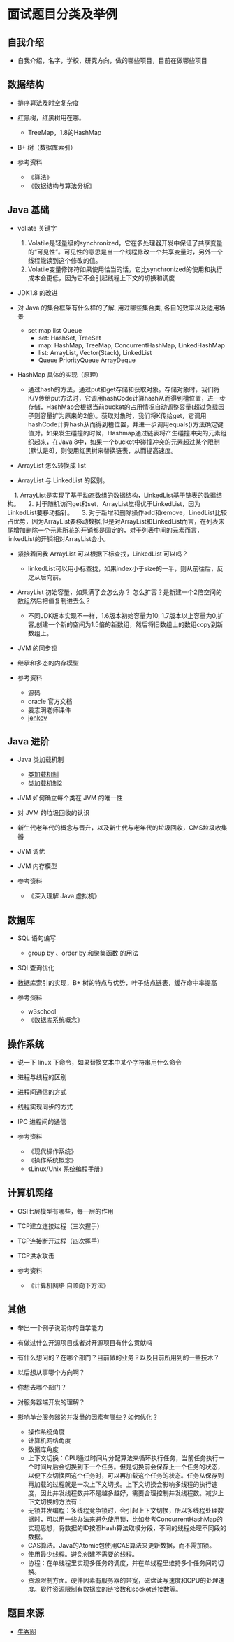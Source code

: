 # 面试题目分类及举例

## 自我介绍

- 自我介绍，名字，学校，研究方向，做的哪些项目，目前在做哪些项目

## 数据结构

- 排序算法及时空复杂度
- 红黑树，红黑树用在哪。
    - TreeMap，1.8的HashMap
- B+ 树（数据库索引）

- 参考资料
    - 《算法》
    - 《数据结构与算法分析》

## Java 基础

- voliate 关键字
  1. Volatile是轻量级的synchronized，它在多处理器开发中保证了共享变量的“可见性”。可见性的意思是当一个线程修改一个共享变量时，另外一个线程能读到这个修改的值。
  2. Volatile变量修饰符如果使用恰当的话，它比synchronized的使用和执行成本会更低，因为它不会引起线程上下文的切换和调度

- JDK1.8 的改进
- 对 Java 的集合框架有什么样的了解, 用过哪些集合类, 各自的效率以及适用场景
  - set map list Queue
    - set: HashSet, TreeSet
    - map: HashMap, TreeMap, ConcurrentHashMap, LinkedHashMap
    - list: ArrayList, Vector(Stack), LinkedList
    - Queue PriorityQueue ArrayDeque


- HashMap 具体的实现（原理）

  - 通过hash的方法，通过put和get存储和获取对象。存储对象时，我们将K/V传给put方法时，它调用hashCode计算hash从而得到槽位置，进一步存储，HashMap会根据当前bucket的占用情况自动调整容量(超过负载因子则容量扩为原来的2倍)。获取对象时，我们将K传给get，它调用hashCode计算hash从而得到槽位置，并进一步调用equals()方法确定键值对。如果发生碰撞的时候，Hashmap通过链表将产生碰撞冲突的元素组织起来，在Java 8中，如果一个bucket中碰撞冲突的元素超过某个限制(默认是8)，则使用红黑树来替换链表，从而提高速度。

- ArrayList 怎么转换成 list
- ArrayList 与 LinkedList 的区别。

     1. ArrayList是实现了基于动态数组的数据结构，LinkedList基于链表的数据结构。
     2. 对于随机访问get和set，ArrayList觉得优于LinkedList，因为LinkedList要移动指针。
     3. 对于新增和删除操作add和remove，LinedList比较占优势，因为ArrayList要移动数据,但是对ArrayList和LinkedList而言，在列表末尾增加删除一个元素所花的开销都是固定的，对于列表中间的元素而言，linkedList的开销相对ArrayList会小。
  
- 紧接着问我 ArrayList 可以根据下标查找，LinkedList 可以吗？

  - linkedList可以用小标查找，如果index小于size的一半，则从前往后，反之从后向前。

- ArrayList 初始容量，如果满了会怎么办？ 怎么扩容？是新建一个2倍空间的数组然后把值复制进去么？

  - 不同JDK版本实现不一样，1.6版本初始容量为10, 1.7版本以上容量为0,扩容,创建一个新的空间为1.5倍的新数组，然后将旧数组上的数组copy到新数组上。


- JVM 的同步锁
- 继承和多态的内存模型

- 参考资料
    - 源码
    - oracle 官方文档
    - 姜志明老师课件
    - [jenkov](http://tutorials.jenkov.com/)

## Java 进阶

- Java 类加载机制
  - [类加载机制](https://github.com/charlesyoungwin/blog-1/blob/master/java/%E8%B0%88%E8%B0%88Java%E7%B1%BB%E5%8A%A0%E8%BD%BD%E6%9C%BA%E5%88%B6.md)
  - [类加载机制2](https://blog.csdn.net/ns_code/article/details/17881581)
  
- JVM 如何确立每个类在 JVM 的唯一性
- 对 JVM 的垃圾回收的认识
- 新生代老年代的概念与晋升，以及新生代与老年代的垃圾回收，CMS垃圾收集器
- JVM 调优
- JVM 内存模型

- 参考资料
    - 《深入理解 Java 虚拟机》

## 数据库

- SQL 语句编写
    - group by 、order by 和聚集函数 的用法
- SQL查询优化
- 数据库索引的实现，B+ 树的特点与优势，叶子结点链表，缓存命中率提高

- 参考资料
    - w3school
    - 《数据库系统概念》

## 操作系统

- 说一下 linux 下命令，如果替换文本中某个字符串用什么命令
- 进程与线程的区别
- 进程间通信的方式
- 线程实现同步的方式
- IPC 进程间的通信

- 参考资料
    - 《现代操作系统》
    - 《操作系统概念》
    - 《Linux/Unix 系统编程手册》

## 计算机网络

- OSI七层模型有哪些，每一层的作用
- TCP建立连接过程（三次握手）
- TCP连接断开过程（四次挥手）
- TCP洪水攻击

- 参考资料
    - 《计算机网络 自顶向下方法》

## 其他

- 举出一个例子说明你的自学能力
- 有做过什么开源项目或者对开源项目有什么贡献吗
- 有什么想问的？在哪个部门？目前做的业务？以及目前所用到的一些技术？
- 以后想从事哪个方向啊？
- 你想去哪个部门？

- 对服务器端开发的理解？
- 影响单台服务器的并发量的因素有哪些？如何优化？
    - 操作系统角度
    - 计算机网络角度
    - 数据库角度
    - 上下文切换：CPU通过时间片分配算法来循环执行任务，当前任务执行一个时间片后会切换到下一个任务。但是切换前会保存上一个任务的状态，以便下次切换回这个任务时，可以再加载这个任务的状态。任务从保存到再加载的过程就是一次上下文切换。上下文切换会影响多线程的执行速度，因此并发线程数并不是越多越好，需要合理控制并发线程数。减少上下文切换的方法有：
    - 无锁并发编程：多线程竞争锁时，会引起上下文切换，所以多线程处理数据时，可以用一些办法来避免使用锁，比如参考ConcurrentHashMap的实现思想，将数据的ID按照Hash算法取模分段，不同的线程处理不同段的数据。
    - CAS算法。Java的Atomic包使用CAS算法来更新数据，而不需加锁。
    - 使用最少线程。避免创建不需要的线程。
    - 协程：在单线程里实现多任务的调度，并在单线程里维持多个任务间的切换。
    - 资源限制方面。硬件因素有服务器的带宽，磁盘读写速度和CPU的处理速度。软件资源限制有数据库的链接数和socket链接数等。

## 题目来源

- [牛客网](https://www.nowcoder.com/)
